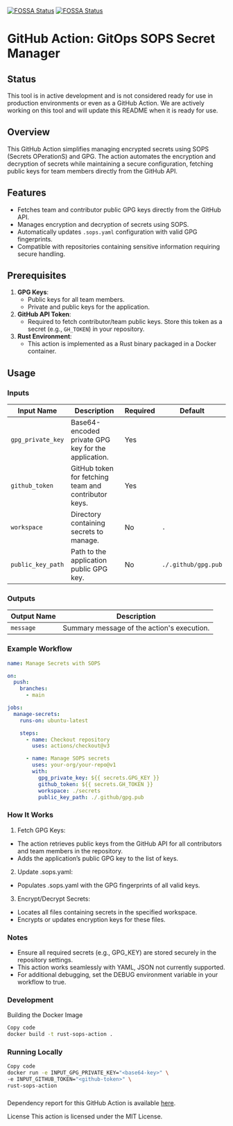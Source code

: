 [![FOSSA Status](https://app.fossa.com/api/projects/git%2Bgithub.com%2Fweaveworks%2Fsops-gitops-github-action.svg?type=shield&issueType=license)](https://app.fossa.com/projects/git%2Bgithub.com%2Fweaveworks%2Fsops-gitops-github-action?ref=badge_shield&issueType=license)
[![FOSSA Status](https://app.fossa.com/api/projects/git%2Bgithub.com%2Fweaveworks%2Fsops-gitops-github-action.svg?type=shield&issueType=security)](https://app.fossa.com/projects/git%2Bgithub.com%2Fweaveworks%2Fsops-gitops-github-action?ref=badge_shield&issueType=security)

# GitHub Action: GitOps SOPS Secret Manager

## Status

This tool is in active development and is not considered ready for use in production environments or even as a GitHub Action. 
We are actively working on this tool and will update this README when it is ready for use.

## Overview

This GitHub Action simplifies managing encrypted secrets using SOPS (Secrets OPerationS) and GPG. The action automates the encryption and decryption of secrets while maintaining a secure configuration, fetching public keys for team members directly from the GitHub API.

## Features

- Fetches team and contributor public GPG keys directly from the GitHub API.
- Manages encryption and decryption of secrets using SOPS.
- Automatically updates `.sops.yaml` configuration with valid GPG fingerprints.
- Compatible with repositories containing sensitive information requiring secure handling.

## Prerequisites

1. **GPG Keys**:
    - Public keys for all team members.
    - Private and public keys for the application.
2. **GitHub API Token**:
    - Required to fetch contributor/team public keys. Store this token as a secret (e.g., `GH_TOKEN`) in your repository.
3. **Rust Environment**:
    - This action is implemented as a Rust binary packaged in a Docker container.

## Usage

### Inputs

| Input Name           | Description                                           | Required | Default |
|----------------------|-------------------------------------------------------|----------|---------|
| `gpg_private_key`    | Base64-encoded private GPG key for the application.   | Yes      |         |
| `github_token`       | GitHub token for fetching team and contributor keys.  | Yes      |         |
| `workspace`          | Directory containing secrets to manage.              | No       | `.`     |
| `public_key_path`    | Path to the application public GPG key.              | No       | `./.github/gpg.pub` |

### Outputs

| Output Name          | Description                                           |
|----------------------|-------------------------------------------------------|
| `message`            | Summary message of the action's execution.           |

### Example Workflow

```yaml
name: Manage Secrets with SOPS

on:
  push:
    branches:
      - main

jobs:
  manage-secrets:
    runs-on: ubuntu-latest

    steps:
      - name: Checkout repository
        uses: actions/checkout@v3

      - name: Manage SOPS secrets
        uses: your-org/your-repo@v1
        with:
          gpg_private_key: ${{ secrets.GPG_KEY }}
          github_token: ${{ secrets.GH_TOKEN }}
          workspace: ./secrets
          public_key_path: ./.github/gpg.pub
```

### How It Works

1. Fetch GPG Keys:

- The action retrieves public keys from the GitHub API for all contributors and team members in the repository.
- Adds the application’s public GPG key to the list of keys.

2. Update .sops.yaml:

- Populates .sops.yaml with the GPG fingerprints of all valid keys.

3. Encrypt/Decrypt Secrets:

- Locates all files containing secrets in the specified workspace.
- Encrypts or updates encryption keys for these files.

### Notes
- Ensure all required secrets (e.g., GPG_KEY) are stored securely in the repository settings.
- This action works seamlessly with YAML, JSON not currently supported.
- For additional debugging, set the DEBUG environment variable in your workflow to true.

### Development

Building the Docker Image
```bash
Copy code
docker build -t rust-sops-action .
```

### Running Locally
```bash
Copy code
docker run -e INPUT_GPG_PRIVATE_KEY="<base64-key>" \
-e INPUT_GITHUB_TOKEN="<github-token>" \
rust-sops-action
```

###
Dependency report for this GitHub Action is available [here](https://app.fossa.com/reports/7b1b1b3b-1b1b-4b1b-8b1b-1b1b1b1b1b1b).

License
This action is licensed under the MIT License.
